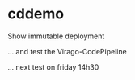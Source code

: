 # cddemo

Show immutable deployment

... and test the Virago-CodePipeline

... next test on friday 14h30
